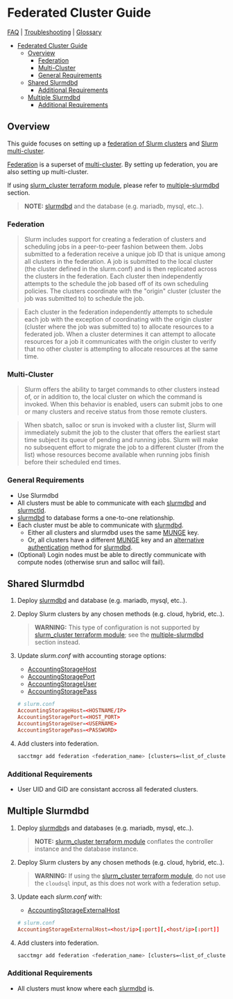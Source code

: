 # Federated Cluster Guide

[FAQ](./faq.md) | [Troubleshooting](./troubleshooting.md) |
[Glossary](./glossary.md)

<!-- mdformat-toc start --slug=github --no-anchors --maxlevel=6 --minlevel=1 -->

- [Federated Cluster Guide](#federated-cluster-guide)
  - [Overview](#overview)
    - [Federation](#federation)
    - [Multi-Cluster](#multi-cluster)
    - [General Requirements](#general-requirements)
  - [Shared Slurmdbd](#shared-slurmdbd)
    - [Additional Requirements](#additional-requirements)
  - [Multiple Slurmdbd](#multiple-slurmdbd)
    - [Additional Requirements](#additional-requirements-1)

<!-- mdformat-toc end -->

## Overview

This guide focuses on setting up a
[federation of Slurm clusters](./glossary.md#federated-cluster) and
[Slurm multi-cluster](./glossary.md#multi-cluster).

[Federation](#federation) is a superset of [multi-cluster](#multi-cluster). By
setting up federation, you are also setting up multi-cluster.

If using
[slurm_cluster terraform module](../terraform/modules/slurm_cluster/README.md),
please refer to [multiple-slurmdbd](#multiple-slurmdbd) section.

> **NOTE:** [slurmdbd](./glossary.md#slurmdbd) and the database (e.g. mariadb,
> mysql, etc..).

### Federation

> Slurm includes support for creating a federation of clusters and scheduling
> jobs in a peer-to-peer fashion between them. Jobs submitted to a federation
> receive a unique job ID that is unique among all clusters in the federation. A
> job is submitted to the local cluster (the cluster defined in the slurm.conf)
> and is then replicated across the clusters in the federation. Each cluster
> then independently attempts to the schedule the job based off of its own
> scheduling policies. The clusters coordinate with the "origin" cluster
> (cluster the job was submitted to) to schedule the job.

> Each cluster in the federation independently attempts to schedule each job
> with the exception of coordinating with the origin cluster (cluster where the
> job was submitted to) to allocate resources to a federated job. When a cluster
> determines it can attempt to allocate resources for a job it communicates with
> the origin cluster to verify that no other cluster is attempting to allocate
> resources at the same time.

### Multi-Cluster

> Slurm offers the ability to target commands to other clusters instead of, or
> in addition to, the local cluster on which the command is invoked. When this
> behavior is enabled, users can submit jobs to one or many clusters and receive
> status from those remote clusters.

> When sbatch, salloc or srun is invoked with a cluster list, Slurm will
> immediately submit the job to the cluster that offers the earliest start time
> subject its queue of pending and running jobs. Slurm will make no subsequent
> effort to migrate the job to a different cluster (from the list) whose
> resources become available when running jobs finish before their scheduled end
> times.

### General Requirements

- Use Slurmdbd
- All clusters must be able to communicate with each
  [slurmdbd](./glossary.md#slurmdbd) and [slurmctld](./glossary.md#slurmctld).
- [slurmdbd](./glossary.md#slurmdbd) to database forms a one-to-one
  relationship.
- Each cluster must be able to communicate with
  [slurmdbd](./glossary.md#slurmdbd).
  - Either all clusters and slurmdbd uses the same [MUNGE](./glossary.md#munge)
    key.
  - Or, all clusters have a different [MUNGE](./glossary.md#munge) key and an
    [alternative authentication](https://slurm.schedmd.com/slurmdbd.conf.html#OPT_AuthAltParameters)
    method for [slurmdbd](./glossary.md#slurmdbd).
- (Optional) Login nodes must be able to directly communicate with compute nodes
  (otherwise srun and salloc will fail).

## Shared Slurmdbd

1. Deploy [slurmdbd](./glossary.md#slurmdbd) and database (e.g. mariadb, mysql,
   etc..).

1. Deploy Slurm clusters by any chosen methods (e.g. cloud, hybrid, etc..).

   > **WARNING:** This type of configuration is not supported by
   > [slurm_cluster terraform module](../terraform/modules/slurm_cluster/README.md);
   > see the [multiple-slurmdbd](#multiple-slurmdbd) section instead.

1. Update *slurm.conf* with accounting storage options:

   - [AccountingStorageHost](https://slurm.schedmd.com/slurm.conf.html#OPT_AccountingStorageHost)
   - [AccountingStoragePort](https://slurm.schedmd.com/slurm.conf.html#OPT_AccountingStoragePort)
   - [AccountingStorageUser](https://slurm.schedmd.com/slurm.conf.html#OPT_AccountingStorageUser)
   - [AccountingStoragePass](https://slurm.schedmd.com/slurm.conf.html#OPT_AccountingStoragePass)

   ```conf
   # slurm.conf
   AccountingStorageHost=<HOSTNAME/IP>
   AccountingStoragePort=<HOST_PORT>
   AccountingStorageUser=<USERNAME>
   AccountingStoragePass=<PASSWORD>
   ```

1. Add clusters into federation.

   ```sh
   sacctmgr add federation <federation_name> [clusters=<list_of_clusters>]
   ```

### Additional Requirements

- User UID and GID are consistant accross all federated clusters.

## Multiple Slurmdbd

1. Deploy [slurmdbd](./glossary.md#slurmdbd)s and databases (e.g. mariadb,
   mysql, etc..).

   > **NOTE:**
   > [slurm_cluster terraform module](../terraform/modules/slurm_cluster/README.md)
   > conflates the controller instance and the database instance.

1. Deploy Slurm clusters by any chosen methods (e.g. cloud, hybrid, etc..).

   > **WARNING:** If using the
   > [slurm_cluster terraform module](../terraform/modules/slurm_cluster/README.md),
   > do not use the `cloudsql` input, as this does not work with a federation
   > setup.

1. Update each *slurm.conf* with:

   - [AccountingStorageExternalHost](https://slurm.schedmd.com/slurm.conf.html#OPT_AccountingStorageExternalHost)

   ```conf
   # slurm.conf
   AccountingStorageExternalHost=<host/ip>[:port][,<host/ip>[:port]]
   ```

1. Add clusters into federation.

   ```sh
   sacctmgr add federation <federation_name> [clusters=<list_of_clusters>]
   ```

### Additional Requirements

- All clusters must know where each [slurmdbd](./glossary.md#slurmdbd) is.
